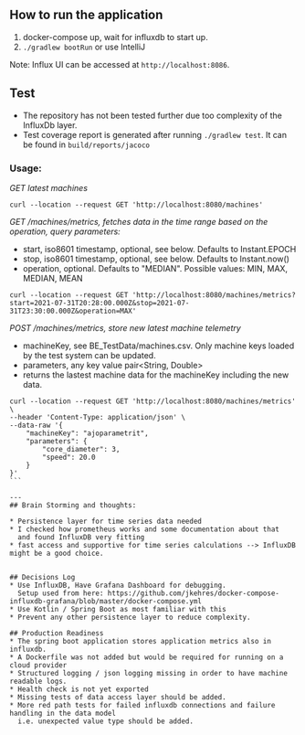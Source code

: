 ## How to run the application

1. docker-compose up, wait for influxdb to start up.
2. `./gradlew bootRun` or use IntelliJ


Note: Influx UI can be accessed at `http://localhost:8086`.

## Test

* The repository has not been tested further due too complexity of the InfluxDb layer.
* Test coverage report is generated after running `./gradlew test`. It can be found in `build/reports/jacoco`

### Usage:

*GET latest machines*

```shell script
curl --location --request GET 'http://localhost:8080/machines'
```

*GET /machines/metrics, fetches data in the time range based on the operation, query parameters:*

* start, iso8601 timestamp, optional, see below. Defaults to Instant.EPOCH
* stop, iso8601 timestamp, optional, see below. Defaults to Instant.now()
* operation, optional. Defaults to "MEDIAN". Possible values: MIN, MAX, MEDIAN, MEAN

```shell script
curl --location --request GET 'http://localhost:8080/machines/metrics?start=2021-07-31T20:28:00.000Z&stop=2021-07-31T23:30:00.000Z&operation=MAX'
```

*POST /machines/metrics, store new latest machine telemetry*

* machineKey, see BE_TestData/machines.csv. Only machine keys loaded by the test system can be updated.
* parameters, any key value pair<String, Double>
* returns the lastest machine data for the machineKey including the new data.

````shell script
curl --location --request GET 'http://localhost:8080/machines/metrics' \
--header 'Content-Type: application/json' \
--data-raw '{
    "machineKey": "ajoparametrit",
    "parameters": {
        "core_diameter": 3,
        "speed": 20.0
    }
}'
```

---
## Brain Storming and thoughts:

* Persistence layer for time series data needed
* I checked how prometheus works and some documentation about that 
  and found InfluxDB very fitting
* fast access and supportive for time series calculations --> InfluxDB might be a good choice.


## Decisions Log
* Use InfluxDB, Have Grafana Dashboard for debugging. 
  Setup used from here: https://github.com/jkehres/docker-compose-influxdb-grafana/blob/master/docker-compose.yml
* Use Kotlin / Spring Boot as most familiar with this
* Prevent any other persistence layer to reduce complexity.

## Production Readiness
* The spring boot application stores application metrics also in influxdb.
* A Dockerfile was not added but would be required for running on a cloud provider
* Structured logging / json logging missing in order to have machine readable logs.
* Health check is not yet exported
* Missing tests of data access layer should be added.
* More red path tests for failed influxdb connections and failure handling in the data model
  i.e. unexpected value type should be added.